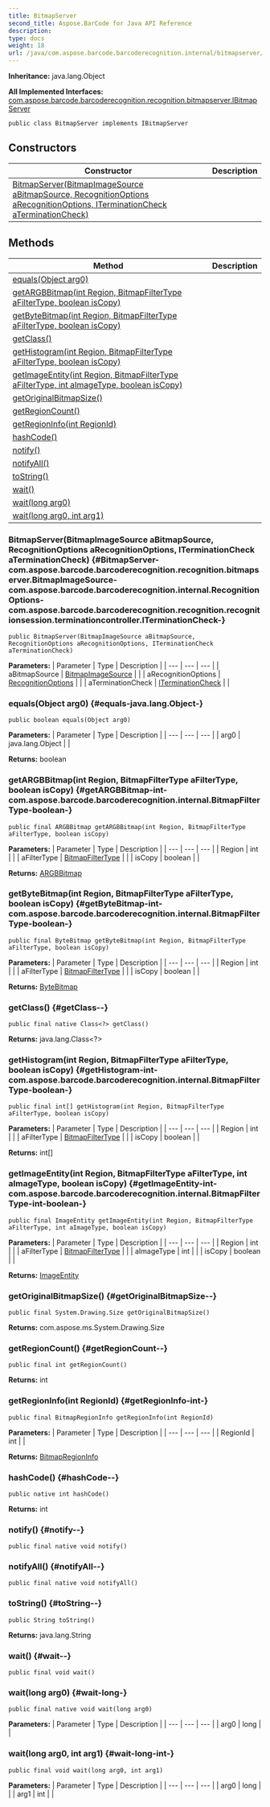 ```yaml
---
title: BitmapServer
second_title: Aspose.BarCode for Java API Reference
description: 
type: docs
weight: 18
url: /java/com.aspose.barcode.barcoderecognition.internal/bitmapserver/
---
```

**Inheritance:**
java.lang.Object

**All Implemented Interfaces:**
[com.aspose.barcode.barcoderecognition.recognition.bitmapserver.IBitmapServer](../../com.aspose.barcode.barcoderecognition.recognition.bitmapserver/ibitmapserver)
```
public class BitmapServer implements IBitmapServer
```
## Constructors

| Constructor | Description |
| --- | --- |
| [BitmapServer(BitmapImageSource aBitmapSource, RecognitionOptions aRecognitionOptions, ITerminationCheck aTerminationCheck)](#BitmapServer-com.aspose.barcode.barcoderecognition.recognition.bitmapserver.BitmapImageSource-com.aspose.barcode.barcoderecognition.internal.RecognitionOptions-com.aspose.barcode.barcoderecognition.recognition.recognitionsession.terminationcontroller.ITerminationCheck-) |  |
## Methods

| Method | Description |
| --- | --- |
| [equals(Object arg0)](#equals-java.lang.Object-) |  |
| [getARGBBitmap(int Region, BitmapFilterType aFilterType, boolean isCopy)](#getARGBBitmap-int-com.aspose.barcode.barcoderecognition.internal.BitmapFilterType-boolean-) |  |
| [getByteBitmap(int Region, BitmapFilterType aFilterType, boolean isCopy)](#getByteBitmap-int-com.aspose.barcode.barcoderecognition.internal.BitmapFilterType-boolean-) |  |
| [getClass()](#getClass--) |  |
| [getHistogram(int Region, BitmapFilterType aFilterType, boolean isCopy)](#getHistogram-int-com.aspose.barcode.barcoderecognition.internal.BitmapFilterType-boolean-) |  |
| [getImageEntity(int Region, BitmapFilterType aFilterType, int aImageType, boolean isCopy)](#getImageEntity-int-com.aspose.barcode.barcoderecognition.internal.BitmapFilterType-int-boolean-) |  |
| [getOriginalBitmapSize()](#getOriginalBitmapSize--) |  |
| [getRegionCount()](#getRegionCount--) |  |
| [getRegionInfo(int RegionId)](#getRegionInfo-int-) |  |
| [hashCode()](#hashCode--) |  |
| [notify()](#notify--) |  |
| [notifyAll()](#notifyAll--) |  |
| [toString()](#toString--) |  |
| [wait()](#wait--) |  |
| [wait(long arg0)](#wait-long-) |  |
| [wait(long arg0, int arg1)](#wait-long-int-) |  |
### BitmapServer(BitmapImageSource aBitmapSource, RecognitionOptions aRecognitionOptions, ITerminationCheck aTerminationCheck) {#BitmapServer-com.aspose.barcode.barcoderecognition.recognition.bitmapserver.BitmapImageSource-com.aspose.barcode.barcoderecognition.internal.RecognitionOptions-com.aspose.barcode.barcoderecognition.recognition.recognitionsession.terminationcontroller.ITerminationCheck-}
```
public BitmapServer(BitmapImageSource aBitmapSource, RecognitionOptions aRecognitionOptions, ITerminationCheck aTerminationCheck)
```


**Parameters:**
| Parameter | Type | Description |
| --- | --- | --- |
| aBitmapSource | [BitmapImageSource](../../com.aspose.barcode.barcoderecognition.recognition.bitmapserver/bitmapimagesource) |  |
| aRecognitionOptions | [RecognitionOptions](../../com.aspose.barcode.barcoderecognition.internal/recognitionoptions) |  |
| aTerminationCheck | [ITerminationCheck](../../com.aspose.barcode.barcoderecognition.recognition.recognitionsession.terminationcontroller/iterminationcheck) |  |

### equals(Object arg0) {#equals-java.lang.Object-}
```
public boolean equals(Object arg0)
```




**Parameters:**
| Parameter | Type | Description |
| --- | --- | --- |
| arg0 | java.lang.Object |  |

**Returns:**
boolean
### getARGBBitmap(int Region, BitmapFilterType aFilterType, boolean isCopy) {#getARGBBitmap-int-com.aspose.barcode.barcoderecognition.internal.BitmapFilterType-boolean-}
```
public final ARGBBitmap getARGBBitmap(int Region, BitmapFilterType aFilterType, boolean isCopy)
```




**Parameters:**
| Parameter | Type | Description |
| --- | --- | --- |
| Region | int |  |
| aFilterType | [BitmapFilterType](../../com.aspose.barcode.barcoderecognition.internal/bitmapfiltertype) |  |
| isCopy | boolean |  |

**Returns:**
[ARGBBitmap](../../com.aspose.barcode.common.bitmaps/argbbitmap)
### getByteBitmap(int Region, BitmapFilterType aFilterType, boolean isCopy) {#getByteBitmap-int-com.aspose.barcode.barcoderecognition.internal.BitmapFilterType-boolean-}
```
public final ByteBitmap getByteBitmap(int Region, BitmapFilterType aFilterType, boolean isCopy)
```




**Parameters:**
| Parameter | Type | Description |
| --- | --- | --- |
| Region | int |  |
| aFilterType | [BitmapFilterType](../../com.aspose.barcode.barcoderecognition.internal/bitmapfiltertype) |  |
| isCopy | boolean |  |

**Returns:**
[ByteBitmap](../../com.aspose.barcode.common.bitmaps/bytebitmap)
### getClass() {#getClass--}
```
public final native Class<?> getClass()
```




**Returns:**
java.lang.Class<?>
### getHistogram(int Region, BitmapFilterType aFilterType, boolean isCopy) {#getHistogram-int-com.aspose.barcode.barcoderecognition.internal.BitmapFilterType-boolean-}
```
public final int[] getHistogram(int Region, BitmapFilterType aFilterType, boolean isCopy)
```




**Parameters:**
| Parameter | Type | Description |
| --- | --- | --- |
| Region | int |  |
| aFilterType | [BitmapFilterType](../../com.aspose.barcode.barcoderecognition.internal/bitmapfiltertype) |  |
| isCopy | boolean |  |

**Returns:**
int[]
### getImageEntity(int Region, BitmapFilterType aFilterType, int aImageType, boolean isCopy) {#getImageEntity-int-com.aspose.barcode.barcoderecognition.internal.BitmapFilterType-int-boolean-}
```
public final ImageEntity getImageEntity(int Region, BitmapFilterType aFilterType, int aImageType, boolean isCopy)
```




**Parameters:**
| Parameter | Type | Description |
| --- | --- | --- |
| Region | int |  |
| aFilterType | [BitmapFilterType](../../com.aspose.barcode.barcoderecognition.internal/bitmapfiltertype) |  |
| aImageType | int |  |
| isCopy | boolean |  |

**Returns:**
[ImageEntity](../../com.aspose.barcode.barcoderecognition.recognition.bitmapserver.imageentities/imageentity)
### getOriginalBitmapSize() {#getOriginalBitmapSize--}
```
public final System.Drawing.Size getOriginalBitmapSize()
```




**Returns:**
com.aspose.ms.System.Drawing.Size
### getRegionCount() {#getRegionCount--}
```
public final int getRegionCount()
```




**Returns:**
int
### getRegionInfo(int RegionId) {#getRegionInfo-int-}
```
public final BitmapRegionInfo getRegionInfo(int RegionId)
```




**Parameters:**
| Parameter | Type | Description |
| --- | --- | --- |
| RegionId | int |  |

**Returns:**
[BitmapRegionInfo](../../com.aspose.barcode.barcoderecognition.recognition.bitmapserver/bitmapregioninfo)
### hashCode() {#hashCode--}
```
public native int hashCode()
```




**Returns:**
int
### notify() {#notify--}
```
public final native void notify()
```




### notifyAll() {#notifyAll--}
```
public final native void notifyAll()
```




### toString() {#toString--}
```
public String toString()
```




**Returns:**
java.lang.String
### wait() {#wait--}
```
public final void wait()
```




### wait(long arg0) {#wait-long-}
```
public final native void wait(long arg0)
```




**Parameters:**
| Parameter | Type | Description |
| --- | --- | --- |
| arg0 | long |  |

### wait(long arg0, int arg1) {#wait-long-int-}
```
public final void wait(long arg0, int arg1)
```




**Parameters:**
| Parameter | Type | Description |
| --- | --- | --- |
| arg0 | long |  |
| arg1 | int |  |

